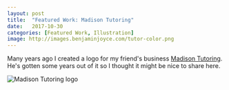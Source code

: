 ```yaml
---
layout: post
title:  "Featured Work: Madison Tutoring"
date:   2017-10-30
categories: [Featured Work, Illustration]
image: http://images.benjaminjoyce.com/tutor-color.png
---
```

Many years ago I created a logo for my friend's business [Madison Tutoring](http://www.madisontutoring.com/). He's gotten some years out of it so I thought it might be nice to share here.

![Madison Tutoring logo](http://images.benjaminjoyce.com/tutor-color.png)
